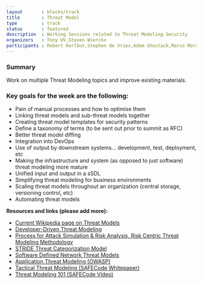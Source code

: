 ```yaml
---
layout       : blocks/track
title        : Threat Model
type         : track
status       : featured
description  : Working Sessions related to Threat Modeling Security
organizers   : Tony UV,Steven Wierckx
participants : Robert Hurlbut,Stephen de Vries,Adam Shostack,Marco Morana,Sebastien Deleersnyder,Francois Raynaud,Marc Rimbau,Dinis Cruz,Robert Morschel,Avi Douglen,Irene Michlin,Geoff Hill
---
```


### Summary

Work on multiple Threat Modeling topics and improve existing materials.

### Key goals for the week are the following:

- Pain of manual processes and how to optimise them
- Linking threat models and sub-threat models together
- Creating threat model templates for security patterns
- Define a taxonomy of terms (to be sent out prior to summit as RFC)
- Better threat model diffing
- Integration into DevOps
- Use of output by downstream systems... development, test, deployment, etc
- Making the infrastructure and system (as opposed to just software) threat modeling more mature
- Unified input and output in a sSDL
- Simplifying threat modeling for business environments
- Scaling threat models throughout an organization (central storage, versioning control, etc)
- Automating threat models


**Resources and links (please add more):**

- [Current Wikipedia page on Threat Models](https://en.wikipedia.org/wiki/Threat_model)
- [Developer-Driven Threat Modeling](https://www.infoq.com/articles/developer-driven-threat-modeling)
- [Process for Attack Simulation & Risk Analysis, Risk Centric Threat Modeling Methodology](https://versprite.com/PASTA-abstract.pdf)
- [STRIDE Threat Categorization Model](https://msdn.microsoft.com/en-us/library/ee823878(v=cs.20).aspx)
- [Software Defined Network Threat Models](https://msdn.microsoft.com/en-us/library/ee823878(v=cs.20).aspx)
- [Application Threat Modeling (OWASP)](https://www.owasp.org/index.php/Application_Threat_Modeling)
- [Tactical Threat Modeling (SAFECode Whitepaper)](https://www.safecode.org/wp-content/uploads/2017/05/SAFECode_TM_Whitepaper.pdf)
- [Threat Modeling 101 (SAFECode Video)](https://training.safecode.org/course/threat_modeling_101)
